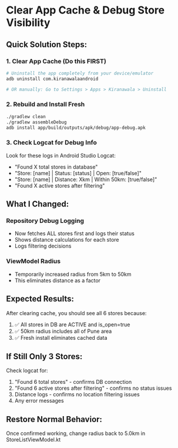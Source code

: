 # Clear App Cache & Debug Store Visibility

## Quick Solution Steps:

### 1. Clear App Cache (Do this FIRST)
```bash
# Uninstall the app completely from your device/emulator
adb uninstall com.kiranawalaandroid

# OR manually: Go to Settings > Apps > Kiranawala > Uninstall
```

### 2. Rebuild and Install Fresh
```bash
./gradlew clean
./gradlew assembleDebug
adb install app/build/outputs/apk/debug/app-debug.apk
```

### 3. Check Logcat for Debug Info
Look for these logs in Android Studio Logcat:
- "Found X total stores in database"
- "Store: [name] | Status: [status] | Open: [true/false]"
- "Store: [name] | Distance: Xkm | Within 50km: [true/false]"
- "Found X active stores after filtering"

## What I Changed:

### Repository Debug Logging
- Now fetches ALL stores first and logs their status
- Shows distance calculations for each store
- Logs filtering decisions

### ViewModel Radius
- Temporarily increased radius from 5km to 50km
- This eliminates distance as a factor

## Expected Results:
After clearing cache, you should see all 6 stores because:
1. ✅ All stores in DB are ACTIVE and is_open=true
2. ✅ 50km radius includes all of Pune area
3. ✅ Fresh install eliminates cached data

## If Still Only 3 Stores:
Check logcat for:
1. "Found 6 total stores" - confirms DB connection
2. "Found 6 active stores after filtering" - confirms no status issues
3. Distance logs - confirms no location filtering issues
4. Any error messages

## Restore Normal Behavior:
Once confirmed working, change radius back to 5.0km in StoreListViewModel.kt